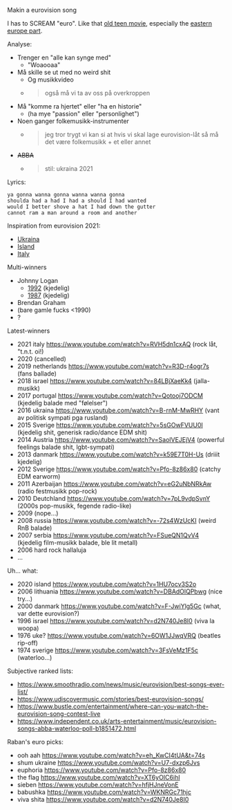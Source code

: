 Makin a eurovision song

I has to SCREAM "euro". Like that [old teen movie](https://www.youtube.com/watch?v=yZSoJtFxP4A), especially the [eastern europe part](https://www.youtube.com/watch?v=1mYqY5YELd0).

Analyse:
* Trenger en "alle kan synge med"
    * "Woaooaa"
* Må skille se ut med no weird shit
    * Og musikkvideo
    * > også må vi ta av oss på overkroppen
* Må "komme ra hjertet" eller "ha en historie"
    * (ha mye "passion" eller "personlighet")
* Noen ganger folkemusikk-instrumenter
    * > jeg tror trygt vi kan si at hvis vi skal lage eurovision-låt så må det være folkemusikk + et eller annet
* ~~ABBA~~
    * > stil: ukraina 2021

Lyrics:
```
ya gonna wanna gonna wanna wanna gonna
shoulda had a had I had a should I had wanted
would I better shove a hat I had down the gutter
cannot ram a man around a room and another
```

Inspiration from eurovision 2021:
* [Ukraina](https://www.youtube.com/watch?v=U7-dxzp6Jvs)
* [Island](https://www.youtube.com/watch?v=jaTRNImqnHM)
* [Italy](https://www.youtube.com/watch?v=RVH5dn1cxAQ)

Multi-winners
* Johnny Logan
    * [1992](https://www.youtube.com/watch?v=wAoXb8vxIDo) (kjedelig)
    * [1987](https://www.youtube.com/watch?v=xfL_JIHzIdg) (kjedelig)
* Brendan Graham
* (bare gamle fucks <1990)
* ?

Latest-winners
* 2021 italy https://www.youtube.com/watch?v=RVH5dn1cxAQ (rock låt, "t.n.t. oi!)
* 2020 (cancelled)
* 2019 netherlands https://www.youtube.com/watch?v=R3D-r4ogr7s (fans ballade)
* 2018 israel https://www.youtube.com/watch?v=84LBjXaeKk4 (jalla-musikk)
* 2017 portugal https://www.youtube.com/watch?v=Qotooj7ODCM (kjedelig balade med "følelser")
* 2016 ukraina https://www.youtube.com/watch?v=B-rnM-MwRHY (vant av politisk sympati pga rusland)
* 2015 Sverige https://www.youtube.com/watch?v=5sGOwFVUU0I (kjedelig shit, generisk radio/dance EDM shit)
* 2014 Austria https://www.youtube.com/watch?v=SaolVEJEjV4 (powerful feelings balade shit, lgbt-sympati)
* 2013 danmark https://www.youtube.com/watch?v=k59E7T0H-Us (driiit kjedelig)
* 2012 Sverige https://www.youtube.com/watch?v=Pfo-8z86x80 (catchy EDM earworm)
* 2011 Azerbaijan https://www.youtube.com/watch?v=eG2uNbNRkAw (radio festmusikk pop-rock)
* 2010 Deutchland https://www.youtube.com/watch?v=7pL9vdpSvnY (2000s pop-musikk, fegende radio-like)
* 2009 (nope...)
* 2008 russia https://www.youtube.com/watch?v=-72s4WzUcKI (weird RnB balade)
* 2007 serbia https://www.youtube.com/watch?v=FSueQN1QvV4 (kjedelig film-musikk balade, ble lit metall)
* 2006 hard rock hallaluja
* ...

Uh... what:
* 2020 island https://www.youtube.com/watch?v=1HU7ocv3S2o
* 2006 lithuania https://www.youtube.com/watch?v=DBAdOlQPbwg (nice try...)
* 2000 danmark https://www.youtube.com/watch?v=F-JwiYlg5Gc (what, var dette eurovision?)
* 1996 israel https://www.youtube.com/watch?v=d2N740Je8I0 (viva la woopa)
* 1976 uke? https://www.youtube.com/watch?v=6OW1JJwqVRQ (beatles rip-off)
* 1974 sverige https://www.youtube.com/watch?v=3FsVeMz1F5c (waterloo...)

Subjective ranked lists:
* https://www.smoothradio.com/news/music/eurovision/best-songs-ever-list/
* https://www.udiscovermusic.com/stories/best-eurovision-songs/
* https://www.bustle.com/entertainment/where-can-you-watch-the-eurovision-song-contest-live
* https://www.independent.co.uk/arts-entertainment/music/eurovision-songs-abba-waterloo-poll-b1851472.html

Raban's euro picks:
* ooh aah https://www.youtube.com/watch?v=eh_KwCI4tUA&t=74s
* shum ukraine https://www.youtube.com/watch?v=U7-dxzp6Jvs
* euphoria https://www.youtube.com/watch?v=Pfo-8z86x80
* the flag https://www.youtube.com/watch?v=XT6yOIC6ihI
* sieben https://www.youtube.com/watch?v=hfjHJneVonE
* babushka https://www.youtube.com/watch?v=WKNRGc71hjc
* viva shita https://www.youtube.com/watch?v=d2N740Je8I0
